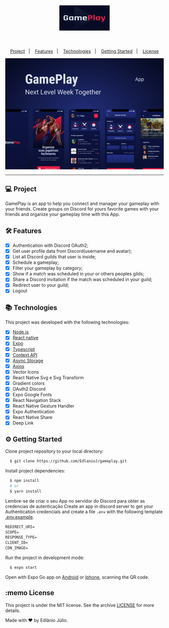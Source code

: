 <h1 align="center">
<img alt="GamePlay" height="80" width="160" title="GamePlay" src=".github/assets/logo.png" />
</h1>

</br>

<p align="center">
<a href="#-project">Project</a>&nbsp;&nbsp;&nbsp;|&nbsp;&nbsp;&nbsp;
<a href="#hammer_and_wrench_features">Features</a>&nbsp;&nbsp;&nbsp;|&nbsp;&nbsp;&nbsp;
<a href="#books-technologies">Technologies</a>&nbsp;&nbsp;&nbsp;|&nbsp;&nbsp;&nbsp;
<a href="#gear-getting-started">Getting Started</a>&nbsp;&nbsp;&nbsp;|&nbsp;&nbsp;&nbsp;
  <a href="#memo-license">License</a>
</p>

![cover](.github/assets/cover.png?style=flat)

<hr/>

## 💻 Project

<p>GamePlay is an app to help you connect and manager your gameplay with your friends. Create groups on Discord for yours favorite games with your friends and organize your gameplay time with this App.</p>

## :hammer_and_wrench: Features

- [x] Authentication with Discord OAuth2;
- [x] Get user profile data from Discord(username and avatar);
- [x] List all Discord guilds that user is inside;
- [x] Schedule a gameplay;
- [x] Filter your gameplay by category;
- [x] Show if a match was scheduled in your or others peoples gilds;
- [x] Share a Discord invitation if the match was scheduled in your guild;
- [x] Redirect user to your guild;
- [x] Logout

## :books: Technologies

This project was developed with the following technologies:

- [x] [Node.js](https://nodejs.org/en/)
- [x] [React native](https://reactnative.dev/)
- [x] [Expo](https://expo.io/)
- [x] [Typescript](https://www.typescriptlang.org/)
- [x] [Context API](https://reactjs.org/docs/context.html)
- [x] [Async Storage](https://docs.expo.io/versions/latest/sdk/async-storage/)
- [x] [Axios](https://github.com/axios/axios)
- [x] Vector Icons
- [x] React Native Svg e Svg Transform
- [x] Gradient colors
- [x] OAuth2 Discord
- [x] Expo Google Fonts
- [x] React Navigation Stack
- [x] React Native Gesture Handler
- [x] Expo Authentication
- [x] React Native Share
- [x] Deep Link

## :gear: Getting Started

<p>Clone project repository to your local directory:</p>

```bash
  $ git clone https://github.com/EdlanioJ/gameplay.git
```

<p>Install project dependencies:</p>

```bash
  $ npm install
  # or
  $ yarn install
```

Lembre-se de criar o seu App no servidor do Discord para obter as credencias de autenticação
Create an app in discord server to get your Authentication credencials and create a file `.env` with the following template [.env.example](.env.example).

```cl
REDIRECT_URI=
SCOPE=
RESPONSE_TYPE=
CLIENT_ID=
CDN_IMAGE=
```

<p>Run the project in development mode:</>

```bash
  $ expo start
```

Open with Expo Go app on [Android](https://play.google.com/store/apps/details?id=host.exp.exponent) or [Iphone](https://apps.apple.com/us/app/expo-go/id982107779), scanning the QR code.

## :memo License

This project is under the MIT license. See the archive [LICENSE](LICENSE) for more details.

Made with ♥ by Edlânio Júlio.
